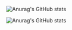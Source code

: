 ![Anurag's GitHub stats](https://github-readme-stats.vercel.app/api/top-langs/?username=Sn0wFl4keXD&hide_title=true&count_private=true)

![Anurag's GitHub stats](https://github-readme-stats.vercel.app/api?username=Sn0wFl4keXD&count_private=true)
